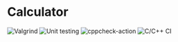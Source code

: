 # Calculator
![Valgrind](https://github.com/99002766/calci/workflows/Valgrind/badge.svg)
![Unit testing](https://github.com/99002766/calci/workflows/Unit%20testing/badge.svg)
![cppcheck-action](https://github.com/99002766/calci/workflows/cppcheck-action/badge.svg)
![C/C++ CI](https://github.com/99002766/calci/workflows/C/C++%20CI/badge.svg)
